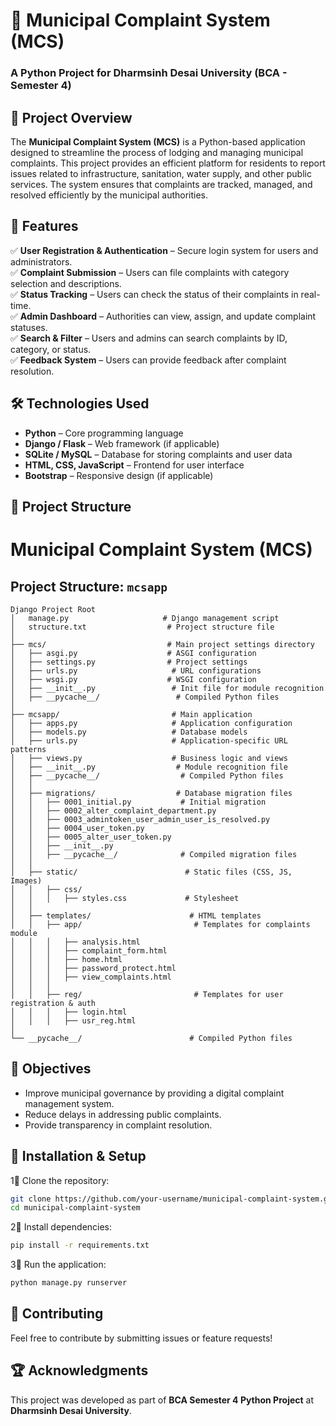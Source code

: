 # 🏩 Municipal Complaint System (MCS)  
### A Python Project for Dharmsinh Desai University (BCA - Semester 4)  

## 📌 Project Overview  
The **Municipal Complaint System (MCS)** is a Python-based application designed to streamline the process of lodging and managing municipal complaints. This project provides an efficient platform for residents to report issues related to infrastructure, sanitation, water supply, and other public services. The system ensures that complaints are tracked, managed, and resolved efficiently by the municipal authorities.  

## 🚀 Features  
✅ **User Registration & Authentication** – Secure login system for users and administrators.  
✅ **Complaint Submission** – Users can file complaints with category selection and descriptions.  
✅ **Status Tracking** – Users can check the status of their complaints in real-time.  
✅ **Admin Dashboard** – Authorities can view, assign, and update complaint statuses.  
✅ **Search & Filter** – Users and admins can search complaints by ID, category, or status.  
✅ **Feedback System** – Users can provide feedback after complaint resolution.  

## 🛠 Technologies Used  
- **Python** – Core programming language  
- **Django / Flask** – Web framework (if applicable)  
- **SQLite / MySQL** – Database for storing complaints and user data  
- **HTML, CSS, JavaScript** – Frontend for user interface  
- **Bootstrap** – Responsive design (if applicable)  

## 📂 Project Structure  
# Municipal Complaint System (MCS)

## Project Structure: `mcsapp`

```
Django Project Root
│   manage.py                     # Django management script
│   structure.txt                  # Project structure file
│
├── mcs/                           # Main project settings directory
│   ├── asgi.py                    # ASGI configuration
│   ├── settings.py                # Project settings
│   ├── urls.py                     # URL configurations
│   ├── wsgi.py                    # WSGI configuration
│   ├── __init__.py                 # Init file for module recognition
│   ├── __pycache__/                 # Compiled Python files
│
├── mcsapp/                         # Main application
│   ├── apps.py                     # Application configuration
│   ├── models.py                   # Database models
│   ├── urls.py                     # Application-specific URL patterns
│   ├── views.py                    # Business logic and views
│   ├── __init__.py                  # Module recognition file
│   ├── __pycache__/                  # Compiled Python files
│   │
│   ├── migrations/                  # Database migration files
│   │   ├── 0001_initial.py           # Initial migration
│   │   ├── 0002_alter_complaint_department.py 
│   │   ├── 0003_admintoken_user_admin_user_is_resolved.py
│   │   ├── 0004_user_token.py
│   │   ├── 0005_alter_user_token.py
│   │   ├── __init__.py
│   │   ├── __pycache__/              # Compiled migration files
│   │
│   ├── static/                        # Static files (CSS, JS, Images)
│   │   ├── css/
│   │   │   ├── styles.css             # Stylesheet
│   │
│   ├── templates/                      # HTML templates
│   │   ├── app/                         # Templates for complaints module
│   │   │   ├── analysis.html
│   │   │   ├── complaint_form.html
│   │   │   ├── home.html
│   │   │   ├── password_protect.html
│   │   │   ├── view_complaints.html
│   │   │
│   │   ├── reg/                         # Templates for user registration & auth
│   │   │   ├── login.html
│   │   │   ├── usr_reg.html
│
└── __pycache__/                        # Compiled Python files

```

## 🎯 Objectives  
- Improve municipal governance by providing a digital complaint management system.  
- Reduce delays in addressing public complaints.  
- Provide transparency in complaint resolution.  

## 📌 Installation & Setup  
1⃣ Clone the repository:  
   ```bash
   git clone https://github.com/your-username/municipal-complaint-system.git
   cd municipal-complaint-system
   ```  
2⃣ Install dependencies:  
   ```bash
   pip install -r requirements.txt
   ```  
3⃣ Run the application:  
   ```bash
   python manage.py runserver
   ```  

## 📢 Contributing  
Feel free to contribute by submitting issues or feature requests!  

## 🏆 Acknowledgments  
This project was developed as part of **BCA Semester 4 Python Project** at **Dharmsinh Desai University**.  

